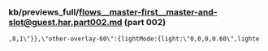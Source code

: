### kb/previews_full/flows__master-first__master-and-slot@guest.har.part002.md (part 002)

```md
,8,1\"}},\"other-overlay-60\":{lightMode:{light:\"0,0,0,0.60\",lighte
```

```
